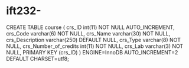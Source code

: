 # ift232-

CREATE TABLE course ( 
crs_ID int(11) NOT NULL AUTO_INCREMENT, 
crs_Code varchar(6) NOT NULL, 
crs_Name varchar(30) NOT NULL, 
crs_Description varchar(250) DEFAULT NULL, 
crs_Type varchar(8) NOT NULL, 
crs_Number_of_credits int(11) NOT NULL, 
crs_Lab varchar(3) NOT NULL, 
PRIMARY KEY (crs_ID) ) 
ENGINE=InnoDB AUTO_INCREMENT=2 DEFAULT CHARSET=utf8;
